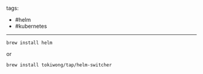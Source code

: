 tags:
- #helm
- #kubernetes

---

```
brew install helm
```

or

```
brew install tokiwong/tap/helm-switcher
```
